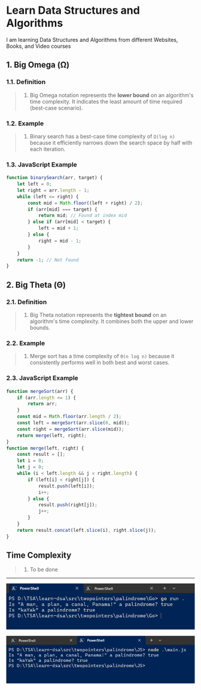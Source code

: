 # Learn Data Structures and Algorithms

I am learning Data Structures and Algorithms from different Websites, Books, and Video courses

## 1. Big Omega (Ω)

### 1.1. Definition

> 1. Big Omega notation represents the **lower bound** on an algorithm's time complexity. It indicates the least amount of time required (best-case scenario).

### 1.2. Example

> 1. Binary search has a best-case time complexity of `Ω(log n)` because it efficiently narrows down the search space by half with each iteration.

### 1.3. JavaScript Example

```javascript
function binarySearch(arr, target) {
    let left = 0;
    let right = arr.length - 1;
    while (left <= right) {
        const mid = Math.floor((left + right) / 2);
        if (arr[mid] === target) {
            return mid; // Found at index mid
        } else if (arr[mid] < target) {
            left = mid + 1;
        } else {
            right = mid - 1;
        }
    }
    return -1; // Not found
}
```

## 2. Big Theta (Θ)

### 2.1. Definition

> 1. Big Theta notation represents the **tightest bound** on an algorithm's time complexity. It combines both the upper and lower bounds.

### 2.2. Example

> 1. Merge sort has a time complexity of `Θ(n log n)` because it consistently performs well in both best and worst cases.

### 2.3. JavaScript Example

```javascript
function mergeSort(arr) {
    if (arr.length <= 1) {
        return arr;
    }
    const mid = Math.floor(arr.length / 2);
    const left = mergeSort(arr.slice(0, mid));
    const right = mergeSort(arr.slice(mid));
    return merge(left, right);
}
function merge(left, right) {
    const result = [];
    let i = 0;
    let j = 0;
    while (i < left.length && j < right.length) {
        if (left[i] < right[j]) {
            result.push(left[i]);
            i++;
        } else {
            result.push(right[j]);
            j++;
        }
    }
    return result.concat(left.slice(i), right.slice(j));
}
```

## Time Complexity

> 1. To be done

---

![Polindrome Two Pointer in Go](documentation/images/polindrome_go.PNG)

![Polindrome Two Pointer in JavaScript](documentation/images/polindrome_js.PNG)
